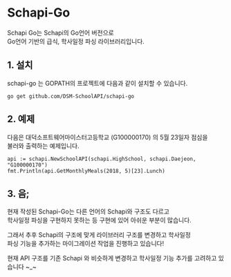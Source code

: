 # Schapi-Go

Schapi Go는 Schapi의 Go언어 버전으로  
Go언어 기반의 급식, 학사일정 파싱 라이브러리입니다.  

## 1. 설치  

schapi-go 는 GOPATH의 프로젝트에 다음과 같이 설치할 수 있습니다.  

```
go get github.com/DSM-SchoolAPI/schapi-go
```

## 2. 예제

다음은 대덕소프트웨어마이스터고등학교 (G100000170) 의 5월 23일자 점심을  
불러와 출력하는 예제입니다.

```
api := schapi.NewSchoolAPI(schapi.HighSchool, schapi.Daejeon, "G100000170")
fmt.Println(api.GetMonthlyMeals(2018, 5)[23].Lunch)
```

## 3. 음;

현재 작성된 Schapi-Go는 다른 언어의 Schapi와 구조도 다르고  
학사일정 파싱을 구현하지 못하는 등 구현에 있어 아쉬운 부분이 많습니다. 


그래서 추후 Schapi의 구조에 맞게 라이브러리 구조를 변경하고 학사일정  
파싱 기능을 추가하는 마이그레이션 작업을 진행하고 있습니다!


현재 API 구조를 기존 Schapi 와 비슷하게 변경하고
학사일정 기능 추가를 고려하고 있습니다 ~_~
